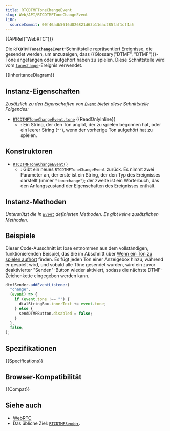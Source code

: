```yaml
---
title: RTCDTMFToneChangeEvent
slug: Web/API/RTCDTMFToneChangeEvent
l10n:
  sourceCommit: 00f46adb5616d826821d63b11eac285faf1cf4a5
---
```


{{APIRef("WebRTC")}}

Die **`RTCDTMFToneChangeEvent`**-Schnittstelle repräsentiert Ereignisse, die gesendet werden, um anzuzeigen, dass {{Glossary("DTMF", "DTMF")}}-Töne angefangen oder aufgehört haben zu spielen. Diese Schnittstelle wird vom [`tonechange`](/de/docs/Web/API/RTCDTMFSender/tonechange_event)-Ereignis verwendet.

{{InheritanceDiagram}}

## Instanz-Eigenschaften

_Zusätzlich zu den Eigenschaften von [`Event`](/de/docs/Web/API/Event) bietet diese Schnittstelle Folgendes:_

- [`RTCDTMFToneChangeEvent.tone`](/de/docs/Web/API/RTCDTMFToneChangeEvent/tone) {{ReadOnlyInline}}
  - : Ein String, der den Ton angibt, der zu spielen begonnen hat, oder ein leerer String (`""`), wenn der vorherige Ton aufgehört hat zu spielen.

## Konstruktoren

- [`RTCDTMFToneChangeEvent()`](/de/docs/Web/API/RTCDTMFToneChangeEvent/RTCDTMFToneChangeEvent)
  - : Gibt ein neues `RTCDTMFToneChangeEvent` zurück. Es nimmt zwei Parameter an, der erste ist ein String, der den Typ des Ereignisses darstellt (immer `"tonechange"`); der zweite ist ein Wörterbuch, das den Anfangszustand der Eigenschaften des Ereignisses enthält.

## Instanz-Methoden

_Unterstützt die in [`Event`](/de/docs/Web/API/Event) definierten Methoden. Es gibt keine zusätzlichen Methoden._

## Beispiele

Dieser Code-Ausschnitt ist lose entnommen aus dem vollständigen, funktionierenden Beispiel, das Sie im Abschnitt über [Wenn ein Ton zu spielen aufhört](/de/docs/Web/API/WebRTC_API/Using_DTMF#when_a_tone_finishes_playing) finden. Es fügt jeden Ton einer Anzeigebox hinzu, während er gespielt wird, und sobald alle Töne gesendet wurden, wird ein zuvor deaktivierter "Senden"-Button wieder aktiviert, sodass die nächste DTMF-Zeichenkette eingegeben werden kann.

```js
dtmfSender.addEventListener(
  "change",
  (event) => {
    if (event.tone !== "") {
      dialStringBox.innerText += event.tone;
    } else {
      sendDTMFButton.disabled = false;
    }
  },
  false,
);
```

## Spezifikationen

{{Specifications}}

## Browser-Kompatibilität

{{Compat}}

## Siehe auch

- [WebRTC](/de/docs/Web/API/WebRTC_API)
- Das übliche Ziel: [`RTCDTMFSender`](/de/docs/Web/API/RTCDTMFSender).
